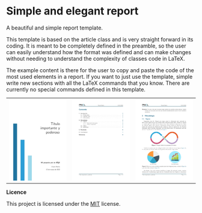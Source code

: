 # Simple and elegant report
A beautiful and simple report template.

This template is based on the article class and is very straight forward in its coding. It is meant to be completely defined in the preamble, so the user can easily understand how the format was defined and can make changes without needing to understand the complexity of classes code in LaTeX.

The example content is there for the user to copy and paste the code of the most used elements in a report. If you want to just use the template, simple write new sections with all the LaTeX commands that you know. There are currently no special commands defined in this template. 

<table>
	<tr>
		<td><img src="../media/Simple_report_01.jpg" width=315></td>
		<td><img src="../media/Simple_report_02.jpg" width=315></td>
		<td><img src="../media/Simple_report_03.jpg" width=315></td>
	</tr>
 </table>

**Licence**

This project is licensed under the [MIT](https://opensource.org/licenses/MIT) license.
